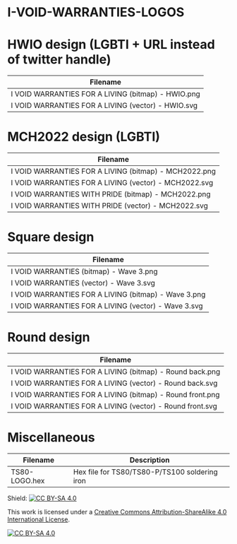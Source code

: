 # I-VOID-WARRANTIES-LOGOS

# HWIO design (LGBTI + URL instead of twitter handle)
|Filename
|---
|I VOID WARRANTIES FOR A LIVING (bitmap) - HWIO.png
|I VOID WARRANTIES FOR A LIVING (vector) - HWIO.svg

# MCH2022 design (LGBTI)
|Filename
|---
|I VOID WARRANTIES FOR A LIVING (bitmap) - MCH2022.png
|I VOID WARRANTIES FOR A LIVING (vector) - MCH2022.svg
|I VOID WARRANTIES WITH PRIDE (bitmap) - MCH2022.png
|I VOID WARRANTIES WITH PRIDE (vector) - MCH2022.svg

# Square design
|Filename
|---
|I VOID WARRANTIES (bitmap) - Wave 3.png
|I VOID WARRANTIES (vector) - Wave 3.svg
|I VOID WARRANTIES FOR A LIVING (bitmap) - Wave 3.png
|I VOID WARRANTIES FOR A LIVING (vector) - Wave 3.svg

# Round design
|Filename
|---
|I VOID WARRANTIES FOR A LIVING (bitmap) - Round back.png
|I VOID WARRANTIES FOR A LIVING (vector) - Round back.svg
|I VOID WARRANTIES FOR A LIVING (bitmap) - Round front.png
|I VOID WARRANTIES FOR A LIVING (vector) - Round front.svg

# Miscellaneous
|Filename|Description
|---|---
|TS80-LOGO.hex|Hex file for TS80/TS80-P/TS100 soldering iron



Shield: [![CC BY-SA 4.0][cc-by-sa-shield]][cc-by-sa]

This work is licensed under a
[Creative Commons Attribution-ShareAlike 4.0 International License][cc-by-sa].

[![CC BY-SA 4.0][cc-by-sa-image]][cc-by-sa]

[cc-by-sa]: http://creativecommons.org/licenses/by-sa/4.0/
[cc-by-sa-image]: https://licensebuttons.net/l/by-sa/4.0/88x31.png
[cc-by-sa-shield]: https://img.shields.io/badge/License-CC%20BY--SA%204.0-lightgrey.svg
